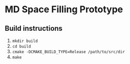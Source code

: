 # MD Space Filling Prototype

## Build instructions

1. `mkdir build`
2. `cd build`
3. `cmake -DCMAKE_BUILD_TYPE=Release /path/to/src/dir`
4. `make`
